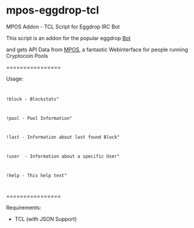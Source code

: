 mpos-eggdrop-tcl
================

MPOS Addon - TCL Script for Eggdrop IRC Bot

This script is an addon for the popular eggdrop <a href="http://www.eggheads.org">Bot</a>

and gets API Data from <a href="https://github.com/TheSerapher/php-mpos">MPOS</a>, 
a fantastic Webinterface for people running Cryptocoin Pools


================

Usage: 
<code>

!block       - Blockstats"

!pool        - Pool Information"

!last        - Information about last found Block"

!user <user> - Information about a specific User"

!help        - This help text"

</code>

================

Requirements:

 - TCL (with JSON Support)

